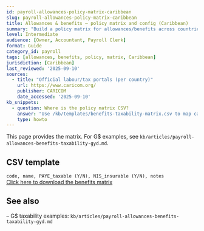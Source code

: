 ```yaml
---
id: payroll-allowances-policy-matrix-caribbean
slug: payroll-allowances-policy-matrix-caribbean
title: Allowances & benefits — policy matrix and config (Caribbean)
summary: "Build a policy matrix for allowances/benefits across countries; configure PAYE/GCT taxability and insurance flags. Includes a CSV template."
level: Intermediate
audience: [Owner, Accountant, Payroll Clerk]
format: Guide
category_id: payroll
tags: [allowances, benefits, policy, matrix, Caribbean]
jurisdiction: [Caribbean]
last_reviewed: '2025-09-10'
sources:
  - title: "Official labour/tax portals (per country)"
    url: https://www.caricom.org/
    publisher: CARICOM
    date_accessed: '2025-09-10'
kb_snippets:
  - question: Where is the policy matrix CSV?
    answer: "Use /kb/templates/benefits-taxability-matrix.csv to map categories to PAYE/NIS flags and notes per jurisdiction."
    type: howto
---
```


This page provides the matrix. For G$ examples, see `kb/articles/payroll-allowances-benefits-taxability-gyd.md`.

## CSV template
`code, name, PAYE_taxable (Y/N), NIS_insurable (Y/N), notes`  
[Click here to download the benefits matrix](/kb/templates/benefits-taxability-matrix.csv)

## See also
– G$ taxability examples: `kb/articles/payroll-allowances-benefits-taxability-gyd.md`
